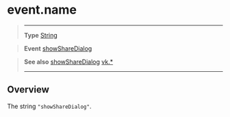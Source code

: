 # event.name

> --------------------- ------------------------------------------------------------------------------------------
> __Type__              [String](https://docs.coronalabs.com/api/type/String.html)

> __Event__             [showShareDialog](/plugin/vk/event/showShareDialog/index.md)

> __See also__          [showShareDialog](/plugin/vk/event/showShareDialog/index.md)
>						[vk.*](/plugin/vk/index.md)
> --------------------- ------------------------------------------------------------------------------------------

## Overview

The string `"showShareDialog"`.
